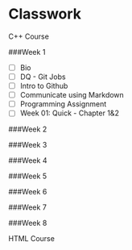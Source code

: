 # Classwork

C++ Course

###Week 1
-[ ] Bio
-[ ] DQ - Git Jobs
-[ ] Intro to Github
-[ ] Communicate using Markdown
-[ ] Programming Assignment
-[ ] Week 01: Quick - Chapter 1&2

###Week 2

###Week 3

###Week 4

###Week 5

###Week 6

###Week 7

###Week 8













HTML Course
